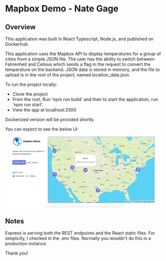 # Mapbox Demo - Nate Gage

## Overview

This application was built in React Typescript, Node.js, and published on Dockerhub.

This application uses the Mapbox API to display temperatures for a group of cities from a simple JSON file. The user has the ability to switch between Fahrenheit and Celsius which sends a flag in the request to convert the temperature on the backend. JSON data is stored in memory, and the file to upload is in the root of the project, named location_data.json.

To run the project locally:

- Clone the project
- From the root, Run 'npm run build' and then to start the application, run 'npm run start'. 
- View the app at localhost:3300

Dockerized version will be provided shortly.

You can expect to see the below UI
<img src="./client/public/screen shot.png" />

## Notes
Express is serving both the REST endpoints and the React static files. For simplicity, I checked in the .env files. Normally you wouldn't do this in a production instance. 

Thank you!